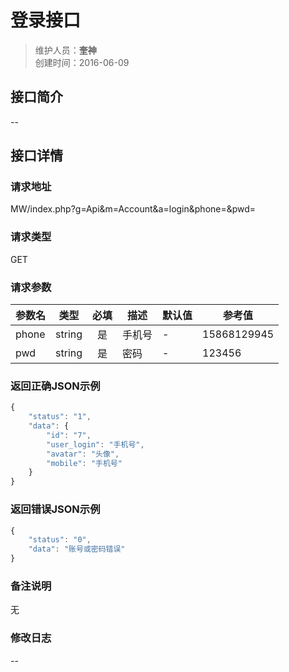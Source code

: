 # 登录接口
>维护人员：**奎神**  
>创建时间：2016-06-09

## 接口简介
--

## 接口详情

### 请求地址
MW/index.php?g=Api&m=Account&a=login&phone=&pwd=
### 请求类型
GET

### 请求参数
| 参数名    | 类型   | 必填 | 描述   | 默认值 | 参考值       |
| --- | :---: | :---: | --- | --- | --- |
| phone    | string | 是   | 手机号 |  -     | 15868129945 |
| pwd | string | 是   | 密码   |  -     | 123456      |

### 返回正确JSON示例
```javascript
{
    "status": "1",
    "data": {
        "id": "7",
        "user_login": "手机号",
        "avatar": "头像",
        "mobile": "手机号"
    }
}
```
### 返回错误JSON示例
```javascript
{
    "status": "0",
    "data": "账号或密码错误"
}
```

### 备注说明
无

### 修改日志
--
